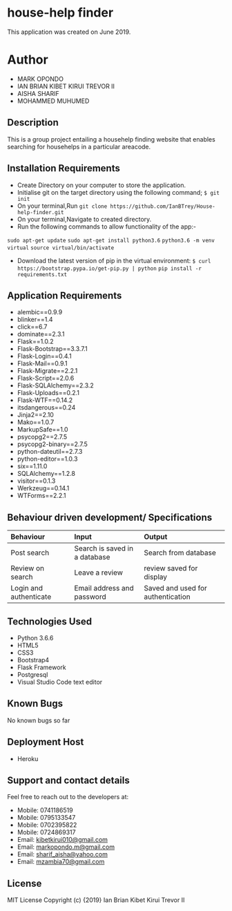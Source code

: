 # house-help finder
This application was created on June 2019.


# Author
* MARK OPONDO
* IAN BRIAN KIBET KIRUI TREVOR II
* AISHA SHARIF
* MOHAMMED MUHUMED    



## Description
This is a group project entailing a househelp finding website that enables searching for househelps in a particular areacode.


## Installation Requirements
- Create Directory on your computer to store the application.
- Initialise git on the target directory using the following command;
    `$ git init`
- On your terminal,Run `git clone https://github.com/IanBTrey/House-help-finder.git`
- On your terminal,Navigate to created directory.
- Run the following commands to allow functionality of the app:-

`sudo apt-get update`
`sudo apt-get install python3.6`
`python3.6 -m venv virtual`
`source virtual/bin/activate`
- Download the latest version of pip in the virtual environment: `$ curl https://bootstrap.pypa.io/get-pip.py | python`
`pip install -r requirements.txt`

## Application Requirements
- alembic==0.9.9
- blinker==1.4
- click==6.7
- dominate==2.3.1
- Flask==1.0.2
- Flask-Bootstrap==3.3.7.1
- Flask-Login==0.4.1
- Flask-Mail==0.9.1
- Flask-Migrate==2.2.1
- Flask-Script==2.0.6
- Flask-SQLAlchemy==2.3.2
- Flask-Uploads==0.2.1
- Flask-WTF==0.14.2
- itsdangerous==0.24
- Jinja2==2.10
- Mako==1.0.7
- MarkupSafe==1.0
- psycopg2==2.7.5
- psycopg2-binary==2.7.5
- python-dateutil==2.7.3
- python-editor==1.0.3
- six==1.11.0
- SQLAlchemy==1.2.8
- visitor==0.1.3
- Werkzeug==0.14.1
- WTForms==2.2.1


## Behaviour driven development/ Specifications
| Behaviour    | Input     | Output|
| :------------- | :------------- |:---------|
|   Post search     |     Search is saved in a database | Search from database|
|Review on search|Leave a review| review saved for display|
|Login and authenticate|Email address and password|Saved and used for authentication|


## Technologies Used
- Python 3.6.6
- HTML5
- CSS3
- Bootstrap4
- Flask Framework
- Postgresql
- Visual Studio Code text editor

## Known Bugs
No known bugs so far

## Deployment Host
- Heroku

## Support and contact details
Feel free to reach out to the developers at:

* Mobile: 0741186519
* Mobile: 0795133547
* Mobile: 0702395822
* Mobile: 0724869317
* Email: kibetkirui010@gmail.com
* Email: markopondo.m@gmail.com
* Email: sharif_aisha@yahoo.com
* Email: mzambia70@gmail.com
## License
MIT License Copyright (c) {2019} Ian Brian Kibet Kirui Trevor II
